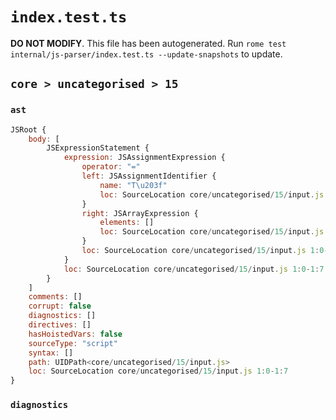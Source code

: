 # `index.test.ts`

**DO NOT MODIFY**. This file has been autogenerated. Run `rome test internal/js-parser/index.test.ts --update-snapshots` to update.

## `core > uncategorised > 15`

### `ast`

```javascript
JSRoot {
	body: [
		JSExpressionStatement {
			expression: JSAssignmentExpression {
				operator: "="
				left: JSAssignmentIdentifier {
					name: "T\u203f"
					loc: SourceLocation core/uncategorised/15/input.js 1:0-1:2 (T\u203f)
				}
				right: JSArrayExpression {
					elements: []
					loc: SourceLocation core/uncategorised/15/input.js 1:5-1:7
				}
				loc: SourceLocation core/uncategorised/15/input.js 1:0-1:7
			}
			loc: SourceLocation core/uncategorised/15/input.js 1:0-1:7
		}
	]
	comments: []
	corrupt: false
	diagnostics: []
	directives: []
	hasHoistedVars: false
	sourceType: "script"
	syntax: []
	path: UIDPath<core/uncategorised/15/input.js>
	loc: SourceLocation core/uncategorised/15/input.js 1:0-1:7
}
```

### `diagnostics`

```

```
